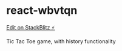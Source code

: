 # react-wbvtqn

[Edit on StackBlitz ⚡️](https://stackblitz.com/edit/react-wbvtqn)

Tic Tac Toe game, with history functionality
